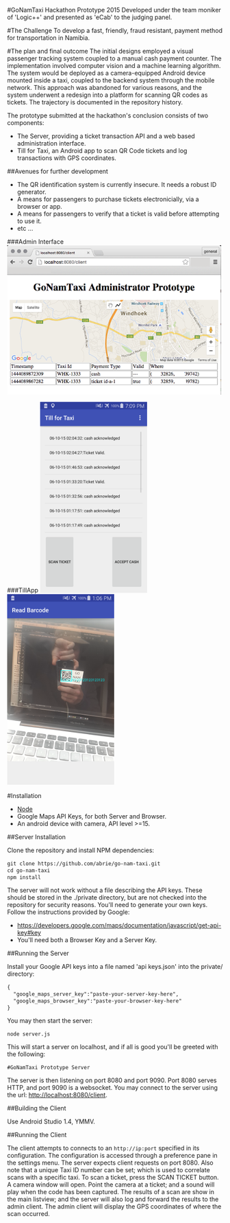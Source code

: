 #GoNamTaxi Hackathon Prototype 2015
Developed under the team moniker of 'Logic++' and presented as 'eCab' to the judging panel.

#The Challenge
To develop a fast, friendly, fraud resistant, payment method for transportation in Namibia.

#The plan and final outcome
The initial designs employed a visual passenger tracking system coupled to a manual cash payment counter. The implementation involved computer vision and a machine learning algorithm. The system would be deployed as a camera-equipped Android device mounted inside a taxi, coupled to the backend system through the mobile network. This approach was abandoned for various reasons, and the system underwent a redesign into a platform for scanning QR codes as tickets. The trajectory is documented in the repository history.

The prototype submitted at the hackathon's conclusion consists of two components:

* The Server, providing a ticket transaction API and a web based administration interface.
* Till for Taxi, an Android app to scan QR Code tickets and log transactions with GPS coordinates.

##Avenues for further development

- The QR identification system is currently insecure. It needs a robust ID generator.
- A means for passengers to purchase tickets electronicially, via a browser or app.
- A means for passengers to verify that a ticket is valid before attempting to use it.
- etc ...

###Admin Interface
[<img src="README.images/admin.png" width="500">](README.images/admin.png)

###TillApp
[<img src="README.images/tillapp.png" width="250">](README.images/tillapp.png)
[<img src="README.images/barcode.png" width="250">](README.images/barcode.png)

#Installation
  * [Node](http:https://nodejs.org/)
  * Google Maps API Keys, for both Server and Browser.
  * An android device with camera, API level >=15.

##Server Installation

Clone the repository and install NPM dependencies:
```
git clone https://github.com/abrie/go-nam-taxi.git
cd go-nam-taxi
npm install
```

The server will not work without a file describing the API keys. These should be stored in the ./private directory, but are not checked into the repository for security reasons. You'll need to generate your own keys. Follow the instructions provided by Google:

* https://developers.google.com/maps/documentation/javascript/get-api-key#key
* You'll need both a Browser Key and a Server Key.

##Running the Server

Install your Google API keys into a file named 'api keys.json' into the private/ directory:
```
{
  "google_maps_server_key":"paste-your-server-key-here",
  "google_maps_browser_key":"paste-your-browser-key-here"
}
```

You may then start the server:

```
node server.js
```
This will start a server on localhost, and if all is good you'll be greeted with the following:
```
#GoNamTaxi Prototype Server
````
The server is then listening on port 8080 and port 9090. Port 8080 serves HTTP, and port 9090 is a websocket. You may connect to the server using the url: [http://localhost:8080/client](http://localhost:8080/client).

##Building the Client

Use Android Studio 1.4, YMMV.

##Running the Client

The client attempts to connects to an `http://ip:port` specified in its configuration. The configuration is accessed through a preference pane in the settings menu. The server expects client requests on port 8080. Also note that a unique Taxi ID number can be set; which is used to correlate scans with a specific taxi. To scan a ticket, press the SCAN TICKET button. A camera window will open. Point the camera at a ticket; and a sound will play when the code has been captured. The results of a scan are show in the main listview; and the server will also log and forward the results to the admin client. The admin client will display the GPS coordinates of where the scan occurred. 
